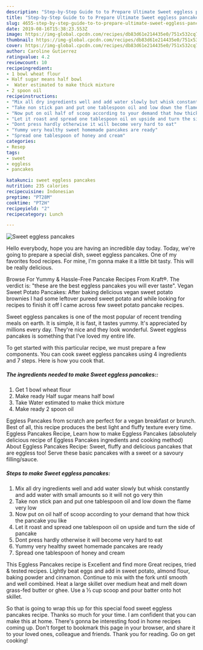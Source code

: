 ```yaml
---
description: "Step-by-Step Guide to to Prepare Ultimate Sweet eggless pancakes"
title: "Step-by-Step Guide to to Prepare Ultimate Sweet eggless pancakes"
slug: 4655-step-by-step-guide-to-to-prepare-ultimate-sweet-eggless-pancakes
date: 2019-08-16T15:38:23.553Z
image: https://img-global.cpcdn.com/recipes/db83d61e214435e0/751x532cq70/sweet-eggless-pancakes-recipe-main-photo.jpg
thumbnail: https://img-global.cpcdn.com/recipes/db83d61e214435e0/751x532cq70/sweet-eggless-pancakes-recipe-main-photo.jpg
cover: https://img-global.cpcdn.com/recipes/db83d61e214435e0/751x532cq70/sweet-eggless-pancakes-recipe-main-photo.jpg
author: Caroline Gutierrez
ratingvalue: 4.2
reviewcount: 10
recipeingredient:
- 1 bowl wheat flour
- Half sugar means half bowl
-  Water estimated to make thick mixture
- 2 spoon oil
recipeinstructions:
- "Mix all dry ingredients well and add water slowly but whisk constantly and add water with small amounts so it will not go very thin"
- "Take non stick pan and put one tablespoon oil and low down the flame very low"
- "Now put on oil half of scoop according to your demand that how thick the pancake you like"
- "Let it roast and spread one tablespoon oil on upside and turn the side of pancake"
- "Dont press hardly otherwise it will become very hard to eat"
- "Yummy very healthy sweet homemade pancakes are ready"
- "Spread one tablespoon of honey and cream"
categories:
- Resep
tags:
- sweet
- eggless
- pancakes

katakunci: sweet eggless pancakes
nutrition: 235 calories
recipecuisine: Indonesian
preptime: "PT28M"
cooktime: "PT2H"
recipeyield: "2"
recipecategory: Lunch

---
```



![Sweet eggless pancakes](https://img-global.cpcdn.com/recipes/db83d61e214435e0/751x532cq70/sweet-eggless-pancakes-recipe-main-photo.jpg)

Hello everybody, hope you are having an incredible day today. Today, we're going to prepare a special dish, sweet eggless pancakes. One of my favorites food recipes. For mine, I'm gonna make it a little bit tasty. This will be really delicious.

Browse For Yummy &amp; Hassle-Free Pancake Recipes From Kraft®. The verdict is: &#34;these are the best eggless pancakes you will ever taste&#34;. Vegan Sweet Potato Pancakes: After baking delicious vegan sweet potato brownies I had some leftover pureed sweet potato and while looking for recipes to finish it off I came across few sweet potato pancake recipes.

Sweet eggless pancakes is one of the most popular of recent trending meals on earth. It is simple, it is fast, it tastes yummy. It's appreciated by millions every day. They're nice and they look wonderful. Sweet eggless pancakes is something that I've loved my entire life.


To get started with this particular recipe, we must prepare a few components. You can cook sweet eggless pancakes using 4 ingredients and 7 steps. Here is how you cook that.

##### The ingredients needed to make Sweet eggless pancakes::

1. Get 1 bowl wheat flour
1. Make ready Half sugar means half bowl
1. Take  Water estimated to make thick mixture
1. Make ready 2 spoon oil


Eggless Pancakes from scratch are perfect for a vegan breakfast or brunch. Best of all, this recipe produces the best light and fluffy texture every time. Eggless Pancakes Recipe, Learn how to make Eggless Pancakes (absolutely delicious recipe of Eggless Pancakes ingredients and cooking method) About Eggless Pancakes Recipe: Sweet, fluffy and delicious pancakes that are eggless too! Serve these basic pancakes with a sweet or a savoury filling/sauce. 

##### Steps to make Sweet eggless pancakes:

1. Mix all dry ingredients well and add water slowly but whisk constantly and add water with small amounts so it will not go very thin
1. Take non stick pan and put one tablespoon oil and low down the flame very low
1. Now put on oil half of scoop according to your demand that how thick the pancake you like
1. Let it roast and spread one tablespoon oil on upside and turn the side of pancake
1. Dont press hardly otherwise it will become very hard to eat
1. Yummy very healthy sweet homemade pancakes are ready
1. Spread one tablespoon of honey and cream


This Eggless Pancakes recipe is Excellent and find more Great recipes, tried &amp; tested recipes. Lightly beat eggs and add in sweet potato, almond flour, baking powder and cinnamon. Continue to mix with the fork until smooth and well combined. Heat a large skillet over medium heat and melt down grass-fed butter or ghee. Use a ⅓ cup scoop and pour batter onto hot skillet. 

So that is going to wrap this up for this special food sweet eggless pancakes recipe. Thanks so much for your time. I am confident that you can make this at home. There's gonna be interesting food in home recipes coming up. Don't forget to bookmark this page in your browser, and share it to your loved ones, colleague and friends. Thank you for reading. Go on get cooking!

